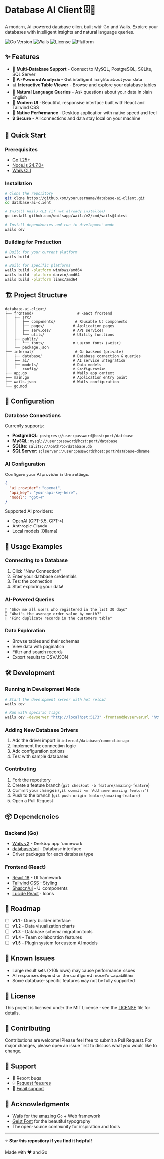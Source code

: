 # Database AI Client 🗄️🤖

A modern, AI-powered database client built with Go and Wails. Explore your databases with intelligent insights and natural language queries.

![Go Version](https://img.shields.io/badge/Go-1.21+-00ADD8?style=flat&logo=go)
![Wails](https://img.shields.io/badge/Wails-v2.10+-FF6B6B?style=flat&logo=wails)
![License](https://img.shields.io/badge/License-MIT-green.svg)
![Platform](https://img.shields.io/badge/Platform-Windows%20|%20macOS%20|%20Linux-lightgrey)

## ✨ Features

- 🔗 **Multi-Database Support** - Connect to MySQL, PostgreSQL, SQLite, SQL Server
- 🤖 **AI-Powered Analysis** - Get intelligent insights about your data
- 📊 **Interactive Table Viewer** - Browse and explore your database tables
- 💬 **Natural Language Queries** - Ask questions about your data in plain English
- 🎨 **Modern UI** - Beautiful, responsive interface built with React and Tailwind CSS
- 🚀 **Native Performance** - Desktop application with native speed and feel
- 🔒 **Secure** - All connections and data stay local on your machine

## 🚀 Quick Start

### Prerequisites

- [Go 1.25+](https://golang.org/dl/)
- [Node.js 24.7.0+](https://nodejs.org/)
- [Wails CLI](https://wails.io/docs/gettingstarted/installation)

### Installation

```bash
# Clone the repository
git clone https://github.com/yourusername/database-ai-client.git
cd database-ai-client

# Install Wails CLI (if not already installed)
go install github.com/wailsapp/wails/v2/cmd/wails@latest

# Install dependencies and run in development mode
wails dev
```

### Building for Production

```bash
# Build for your current platform
wails build

# Build for specific platforms
wails build -platform windows/amd64
wails build -platform darwin/amd64
wails build -platform linux/amd64
```

## 🏗️ Project Structure

```
database-ai-client/
├── frontend/                    # React frontend
│   ├── src/
│   │   ├── components/         # Reusable UI components
│   │   ├── pages/             # Application pages
│   │   ├── services/          # API services
│   │   └── utils/             # Utility functions
│   ├── public/
│   │   └── fonts/             # Custom fonts (Geist)
│   └── package.json
├── internal/                   # Go backend (private)
│   ├── database/              # Database connection & queries
│   ├── ai/                    # AI service integration
│   ├── models/                # Data models
│   └── config/                # Configuration
├── app.go                     # Wails app context
├── main.go                    # Application entry point
├── wails.json                 # Wails configuration
└── go.mod
```

## 🔧 Configuration

### Database Connections

Currently supports:
- **PostgreSQL**: `postgres://user:password@host:port/database`
- **MySQL**: `mysql://user:password@host:port/database`
- **SQLite**: `sqlite:///path/to/database.db`
- **SQL Server**: `sqlserver://user:password@host:port?database=dbname`

### AI Configuration

Configure your AI provider in the settings:

```json
{
  "ai_provider": "openai",
  "api_key": "your-api-key-here",
  "model": "gpt-4"
}
```

Supported AI providers:
- OpenAI (GPT-3.5, GPT-4)
- Anthropic Claude
- Local models (Ollama)

## 🎯 Usage Examples

### Connecting to a Database

1. Click "New Connection"
2. Enter your database credentials
3. Test the connection
4. Start exploring your data!

### AI-Powered Queries

```
🤖 "Show me all users who registered in the last 30 days"
🤖 "What's the average order value by month?"
🤖 "Find duplicate records in the customers table"
```

### Data Exploration

- Browse tables and their schemas
- View data with pagination
- Filter and search records
- Export results to CSV/JSON

## 🛠️ Development

### Running in Development Mode

```bash
# Start the development server with hot reload
wails dev

# Run with specific flags
wails dev -devserver "http://localhost:5173" -frontenddevserverurl "http://localhost:5173"
```

### Adding New Database Drivers

1. Add the driver import in `internal/database/connection.go`
2. Implement the connection logic
3. Add configuration options
4. Test with sample databases

### Contributing

1. Fork the repository
2. Create a feature branch (`git checkout -b feature/amazing-feature`)
3. Commit your changes (`git commit -m 'Add some amazing feature'`)
4. Push to the branch (`git push origin feature/amazing-feature`)
5. Open a Pull Request

## 📦 Dependencies

### Backend (Go)
- [Wails v2](https://github.com/wailsapp/wails) - Desktop app framework
- [database/sql](https://pkg.go.dev/database/sql) - Database interface
- Driver packages for each database type

### Frontend (React)
- [React 18](https://reactjs.org/) - UI framework
- [Tailwind CSS](https://tailwindcss.com/) - Styling
- [Shadcn/ui](https://ui.shadcn.com/) - UI components
- [Lucide React](https://lucide.dev/) - Icons

## 🚦 Roadmap

- [ ] **v1.1** - Query builder interface
- [ ] **v1.2** - Data visualization charts
- [ ] **v1.3** - Database schema migration tools
- [ ] **v1.4** - Team collaboration features
- [ ] **v1.5** - Plugin system for custom AI models

## 🐛 Known Issues

- Large result sets (>10k rows) may cause performance issues
- AI responses depend on the configured model's capabilities
- Some database-specific features may not be fully supported

## 📄 License

This project is licensed under the MIT License - see the [LICENSE](LICENSE) file for details.

## 🤝 Contributing

Contributions are welcome! Please feel free to submit a Pull Request. For major changes, please open an issue first to discuss what you would like to change.

## 💬 Support

- 🐛 [Report bugs](https://github.com/amacapozzi/database-ai-client/issues)
- 💡 [Request features](https://github.com/amacapozzi/database-ai-client/issues)
- 📧 [Email support](mailto:amacapozzi07@gmail.com)

## 🙏 Acknowledgments

- [Wails](https://wails.io/) for the amazing Go + Web framework
- [Geist Font](https://vercel.com/font) for the beautiful typography
- The open-source community for inspiration and tools

---

⭐ **Star this repository if you find it helpful!**

Made with ❤️ and Go
